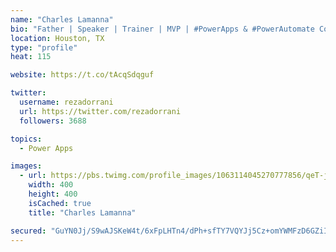```yaml
---
name: "Charles Lamanna"
bio: "Father | Speaker | Trainer | MVP | #PowerApps & #PowerAutomate Community Super User | YouTuber Right-pointing triangle http://youtube.com/c/rezadorrani | Learn - Share - Clockwise rightwards and leftwards open circle arrows"
location: Houston, TX
type: "profile"
heat: 115

website: https://t.co/tAcqSdqguf

twitter:
  username: rezadorrani
  url: https://twitter.com/rezadorrani
  followers: 3688

topics:
  - Power Apps

images:
  - url: https://pbs.twimg.com/profile_images/1063114045270777856/qeT-jpWr_400x400.jpg
    width: 400
    height: 400
    isCached: true
    title: "Charles Lamanna"

secured: "GuYN0Jj/S9wAJSKeW4t/6xFpLHTn4/dPh+sfTY7VQYJj5Cz+omYWMFzD6GZiILNcMm8SqVdmCwTDUlN3iNv20OCL6JO6Uw+o3PbVO0WeMthLv4uUbBHx5HJUVffPJ2HRz94by0mKNMqWV47dg2DKLXvtO9BDWhhvMfbUH5VDtGEPPZ6XiEwMbAV5vIFlKcYvta8olXGyGk/XbYpOn/lXzdFZuSPxRt2FEexSJozzSWBex4GzKxqXI0ofNVedEHqy/rkSHHapCP3aFsrdpEqhJ6KR/TEF/oMVJo+6IR7bIMOl2tMH1dVyWcNcfvaK4KHJMQoxfM3Kzr0AIN6JsW7eohWSH9vRiPX1ex0ReioHEv5R86XjWrzJAPujTWW1YRdCfnWu+dHDKUp91fGYmPswQAucr/S/2lxQh63HVjP+vAc=;jICtyzATJggeg8fznpHJ8Q=="
---
```


